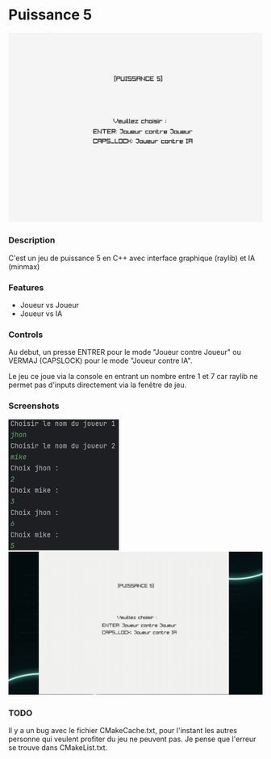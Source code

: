 # Puissance 5


![puissance5](images/title_screen.png "Puissance 5")

### Description

C'est un jeu de puissance 5 en C++ avec interface graphique (raylib) et IA (minmax)

### Features

- Joueur vs Joueur
- Joueur vs IA

### Controls
Au debut, un presse ENTRER pour le mode "Joueur contre Joueur" ou VERMAJ (CAPSLOCK) pour le mode "Joueur contre IA".

Le jeu ce joue via la console en entrant un nombre entre 1 et 7 car raylib ne permet pas d'inputs directement via la fenêtre de jeu.

### Screenshots

![game example](images/jeu.png "game example")
![game example](images/jeu.gif "game example")


### TODO

Il y a un bug avec le fichier CMakeCache.txt, pour l'instant les autres personne qui veulent profiter du jeu ne peuvent pas.
Je pense que l'erreur se trouve dans CMakeList.txt.